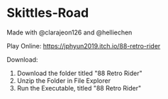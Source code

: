# Skittles-Road
Made with @clarajeon126 and @helliechen



Play Online: https://jphyun2019.itch.io/88-retro-rider

Download:
1. Download the folder titled "88 Retro Rider"
2. Unzip the Folder in File Explorer
3. Run the Executable, titled "88 Retro Rider"
